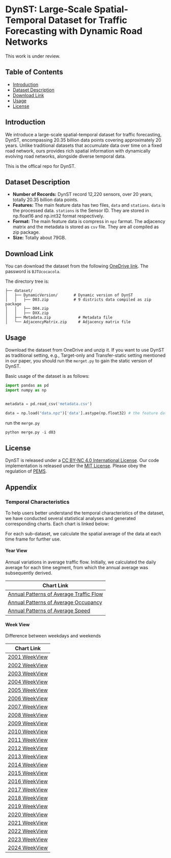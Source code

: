 # DynST: Large-Scale Spatial-Temporal Dataset for Traffic Forecasting with Dynamic Road Networks
This work is under review.

## Table of Contents
  - [Introduction](#introduction)
  - [Dataset Description](#dataset-description)
  - [Download Link](#download-link)
  - [Usage](#usage)
  - [License](#license)

## Introduction
We introduce a large-scale spatial-temporal dataset for traffic forecasting, DynST, encompassing 20.35 billion data points covering approximately 20 years. Unlike traditional datasets that accumulate data over time on a fixed road network, ours provides rich spatial information with dynamically evolving road networks, alongside diverse temporal data. 

This is the offical repo for DynST.

## Dataset Description

- **Number of Records:** DynST record 12,220 sensors, over 20 years, totally 20.35 billion data points.
- **Features:** The main feature data has two files, `data` and `stations`. `data` is the processed data. `stations` is the Sensor ID. They are stored in np.float16 and np.int32 format respectively.
- **Format:** The main feature data is compress in `npz` farmat. The adjacency matrix and the metadata is stored as `csv` file. They are all compiled as zip package.
- **Size:** Totally about 79GB.

## Download Link

You can download the dataset from the following [OneDrive link](https://32znz5-my.sharepoint.com/:f:/g/personal/planckchang_32znz5_onmicrosoft_com/Es7CpYcA01dOo2z-mxkFNrcBHIwcoWKM7wJiiYwiT5ff4w?e=XPndWo). The password is `BJTUcocacola`.

The directory tree is:
``` plaintext
├── dataset/
│   ├── DynamicVersion/       # Dynamic version of DynST
│   │   ├── D03.zip           # 9 districts data compiled as zip package
│   │   ├── D04.zip
│   │   ├── DXX.zip
│   ├── Metadata.zip            # Metadata file
│   └── AdjacencyMatrix.zip     # Adjacency matrix file
```

## Usage

Download the dataset from OneDrive and unzip it. If you want to use DynST as traditional setting, e.g., Target-only and Transfer-static setting mentioned in our paper, you should run the `merget.py` to gain the static version of DynST.

Basic usage of the dataset is as follows:

```python
import pandas as pd
import numpy as np


metadata = pd.read_csv('metadata.csv')

data = np.load("data.npz")['data'].astype(np.float32) # the feature data is stored in np.float16 
```

run the `merge.py`

```python
python merge.py -i d03
```



## License
DynST is released under a [CC BY-NC 4.0 International License](https://creativecommons.org/licenses/by-nc/4.0). Our code implementation is released under the [MIT License](https://opensource.org/licenses/MIT). Please obey the regulation of [PEMS](https://pems.dot.ca.gov/?directory=Help&dnode=Help&content=var_terms). 

## Appendix

### Temporal Characteristics

To help users better understand the temporal characteristics of the dataset, we have conducted several statistical analyses and generated corresponding charts. Each chart is linked below:

For each sub-dataset, we calculate the spatial average of the data at each time frame for further use.

#### Year View

Annual variations in average traffic flow. Initially, we calculated the daily average for each time segment, from which the annual average was subsequently derived.

| Chart Link |
|------------|
| [Annual Patterns of Average Traffic Flow](charts/annual_patterns_of_avg_traffic.pdf) |
| [Annual Patterns of Average Occupancy](charts/annual_patterns_of_avg_occupancy.pdf) |
| [Annual Patterns of Average Speed](charts/annual_patterns_of_avg_speed.pdf) |

#### Week View

Difference between weekdays and weekends

| Chart Link |
|------------|
| [2001 WeekView](charts/2001_weekview.pdf) |
| [2002 WeekView](charts/2002_weekview.pdf) |
| [2003 WeekView](charts/2003_weekview.pdf) |
| [2004 WeekView](charts/2004_weekview.pdf) |
| [2005 WeekView](charts/2005_weekview.pdf) |
| [2006 WeekView](charts/2006_weekview.pdf) |
| [2007 WeekView](charts/2007_weekview.pdf) |
| [2008 WeekView](charts/2008_weekview.pdf) |
| [2009 WeekView](charts/2009_weekview.pdf) |
| [2010 WeekView](charts/2010_weekview.pdf) |
| [2011 WeekView](charts/2011_weekview.pdf) |
| [2012 WeekView](charts/2012_weekview.pdf) |
| [2013 WeekView](charts/2013_weekview.pdf) |
| [2014 WeekView](charts/2014_weekview.pdf) |
| [2015 WeekView](charts/2015_weekview.pdf) |
| [2016 WeekView](charts/2016_weekview.pdf) |
| [2017 WeekView](charts/2017_weekview.pdf) |
| [2018 WeekView](charts/2018_weekview.pdf) |
| [2019 WeekView](charts/2019_weekview.pdf) |
| [2020 WeekView](charts/2020_weekview.pdf) |
| [2021 WeekView](charts/2021_weekview.pdf) |
| [2022 WeekView](charts/2022_weekview.pdf) |
| [2023 WeekView](charts/2023_weekview.pdf) |
| [2024 WeekView](charts/2024_weekview.pdf) |

